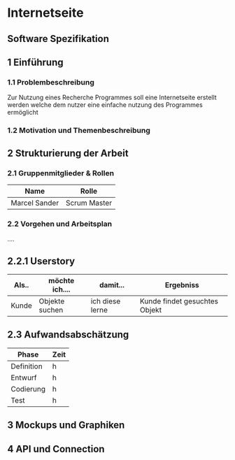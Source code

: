 # Internetseite

## Software Spezifikation

## 1 Einführung 
### 1.1 Problembeschreibung
Zur Nutzung eines Recherche Programmes soll eine Internetseite erstellt werden welche dem nutzer eine einfache nutzung des Programmes ermöglicht 

### 1.2 Motivation und Themenbeschreibung


## 2 Strukturierung der Arbeit


### 2.1 Gruppenmitglieder & Rollen
Name| Rolle 
-------- | -------- 
Marcel Sander  | Scrum Master  

### 2.2 Vorgehen und Arbeitsplan
....


## 2.2.1 Userstory

Als.. | möchte ich.... | damit...| Ergebniss
-------- | -------- | --------| --------
Kunde  | Objekte suchen   | ich diese lerne | Kunde findet gesuchtes Objekt


## 2.3 Aufwandsabschätzung
Phase| Zeit
-------- | -------- 
Definition  | h
Entwurf | h
Codierung  | h 
Test  | h

## 3 Mockups und Graphiken

## 4 API und Connection
